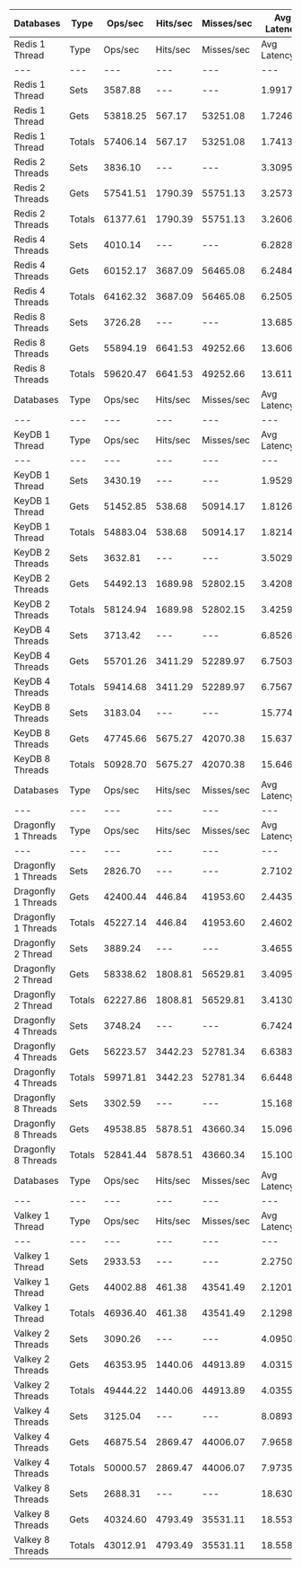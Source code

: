 | Databases | Type | Ops/sec | Hits/sec | Misses/sec | Avg Latency | p50 Latency | p99 Latency | p99.9 Latency | KB/sec |
| --- | --- | --- | --- | --- | --- | --- | --- | --- | --- |
| Redis 1 Thread | Type | Ops/sec | Hits/sec | Misses/sec | Avg Latency | p50 Latency | p99 Latency | p99.9 Latency | KB/sec |
| --- | --- | --- | --- | --- | --- | --- | --- | --- | --- |
Redis 1 Thread | Sets | 3587.88 | --- | --- | 1.99175 | 1.73500 | 5.98300 | 37.11900 | 3756.04 |
Redis 1 Thread | Gets | 53818.25 | 567.17 | 53251.08 | 1.72464 | 1.71900 | 3.59900 | 7.51900 | 2618.74 |
Redis 1 Thread | Totals | 57406.14 | 567.17 | 53251.08 | 1.74133 | 1.71900 | 3.64700 | 8.38300 | 6374.78 |
Redis 2 Threads | Sets | 3836.10 | --- | --- | 3.30957 | 3.15100 | 8.89500 | 13.31100 | 4015.89 |
Redis 2 Threads | Gets | 57541.51 | 1790.39 | 55751.13 | 3.25734 | 3.13500 | 7.42300 | 13.18300 | 3988.51 |
Redis 2 Threads | Totals | 61377.61 | 1790.39 | 55751.13 | 3.26060 | 3.13500 | 7.48700 | 13.18300 | 8004.40 |
Redis 4 Threads | Sets | 4010.14 | --- | --- | 6.28284 | 5.98300 | 14.46300 | 23.16700 | 4198.09 |
Redis 4 Threads | Gets | 60152.17 | 3687.09 | 56465.08 | 6.24840 | 5.95100 | 14.14300 | 23.03900 | 5992.03 |
Redis 4 Threads | Totals | 64162.32 | 3687.09 | 56465.08 | 6.25056 | 5.95100 | 14.20700 | 23.03900 | 10190.12 |
Redis 8 Threads | Sets | 3726.28 | --- | --- | 13.68574 | 12.86300 | 36.09500 | 63.74300 | 3900.92 |
Redis 8 Threads | Gets | 55894.19 | 6641.53 | 49252.66 | 13.60654 | 12.79900 | 36.09500 | 62.71900 | 8795.87 |
Redis 8 Threads | Totals | 59620.47 | 6641.53 | 49252.66 | 13.61149 | 12.79900 | 36.09500 | 62.97500 | 12696.79 |
| Databases | Type | Ops/sec | Hits/sec | Misses/sec | Avg Latency | p50 Latency | p99 Latency | p99.9 Latency | KB/sec |
| --- | --- | --- | --- | --- | --- | --- | --- | --- | --- |
| KeyDB 1 Thread | Type | Ops/sec | Hits/sec | Misses/sec | Avg Latency | p50 Latency | p99 Latency | p99.9 Latency | KB/sec |
| --- | --- | --- | --- | --- | --- | --- | --- | --- | --- |
KeyDB 1 Thread | Sets | 3430.19 | --- | --- | 1.95290 | 1.73500 | 6.33500 | 26.87900 | 3590.96 |
KeyDB 1 Thread | Gets | 51452.85 | 538.68 | 50914.17 | 1.81263 | 1.72700 | 4.67100 | 8.06300 | 2500.06 |
KeyDB 1 Thread | Totals | 54883.04 | 538.68 | 50914.17 | 1.82140 | 1.72700 | 4.70300 | 8.76700 | 6091.02 |
KeyDB 2 Threads | Sets | 3632.81 | --- | --- | 3.50292 | 3.27900 | 11.00700 | 15.10300 | 3803.07 |
KeyDB 2 Threads | Gets | 54492.13 | 1689.98 | 52802.15 | 3.42086 | 3.24700 | 8.63900 | 13.82300 | 3771.59 |
KeyDB 2 Threads | Totals | 58124.94 | 1689.98 | 52802.15 | 3.42599 | 3.24700 | 8.70300 | 14.07900 | 7574.66 |
KeyDB 4 Threads | Sets | 3713.42 | --- | --- | 6.85267 | 6.33500 | 18.04700 | 26.75100 | 3887.46 |
KeyDB 4 Threads | Gets | 55701.26 | 3411.29 | 52289.97 | 6.75035 | 6.30300 | 16.89500 | 26.11100 | 5545.67 |
KeyDB 4 Threads | Totals | 59414.68 | 3411.29 | 52289.97 | 6.75675 | 6.30300 | 17.02300 | 26.23900 | 9433.13 |
KeyDB 8 Threads | Sets | 3183.04 | --- | --- | 15.77446 | 14.71900 | 43.51900 | 72.70300 | 3332.23 |
KeyDB 8 Threads | Gets | 47745.66 | 5675.27 | 42070.38 | 15.63752 | 14.59100 | 43.26300 | 72.70300 | 7515.55 |
KeyDB 8 Threads | Totals | 50928.70 | 5675.27 | 42070.38 | 15.64608 | 14.59100 | 43.26300 | 72.70300 | 10847.77 |
| Databases | Type | Ops/sec | Hits/sec | Misses/sec | Avg Latency | p50 Latency | p99 Latency | p99.9 Latency | KB/sec |
| --- | --- | --- | --- | --- | --- | --- | --- | --- | --- |
| Dragonfly 1 Threads | Type | Ops/sec | Hits/sec | Misses/sec | Avg Latency | p50 Latency | p99 Latency | p99.9 Latency | KB/sec |
| --- | --- | --- | --- | --- | --- | --- | --- | --- | --- |
Dragonfly 1 Threads | Sets | 2826.70 | --- | --- | 2.71020 | 2.44700 | 5.98300 | 41.47100 | 2959.18 |
Dragonfly 1 Threads | Gets | 42400.44 | 446.84 | 41953.60 | 2.44357 | 2.43100 | 5.02300 | 9.02300 | 2063.16 |
Dragonfly 1 Threads | Totals | 45227.14 | 446.84 | 41953.60 | 2.46024 | 2.43100 | 5.05500 | 10.11100 | 5022.34 |
Dragonfly 2 Thread | Sets | 3889.24 | --- | --- | 3.46552 | 3.23100 | 9.72700 | 16.63900 | 4071.52 |
Dragonfly 2 Thread | Gets | 58338.62 | 1808.81 | 56529.81 | 3.40957 | 3.21500 | 8.19100 | 15.29500 | 4037.35 |
Dragonfly 2 Thread | Totals | 62227.86 | 1808.81 | 56529.81 | 3.41307 | 3.21500 | 8.31900 | 15.42300 | 8108.88 |
Dragonfly 4 Threads | Sets | 3748.24 | --- | --- | 6.74241 | 6.17500 | 19.19900 | 26.75100 | 3923.91 |
Dragonfly 4 Threads | Gets | 56223.57 | 3442.23 | 52781.34 | 6.63835 | 6.14300 | 17.40700 | 25.47100 | 5596.62 |
Dragonfly 4 Threads | Totals | 59971.81 | 3442.23 | 52781.34 | 6.64485 | 6.14300 | 17.40700 | 25.59900 | 9520.53 |
Dragonfly 8 Threads | Sets | 3302.59 | --- | --- | 15.16826 | 14.14300 | 43.00700 | 73.72700 | 3457.38 |
Dragonfly 8 Threads | Gets | 49538.85 | 5878.51 | 43660.34 | 15.09631 | 14.07900 | 43.00700 | 74.23900 | 7787.86 |
Dragonfly 8 Threads | Totals | 52841.44 | 5878.51 | 43660.34 | 15.10080 | 14.07900 | 43.00700 | 74.23900 | 11245.24 |
| Databases | Type | Ops/sec | Hits/sec | Misses/sec | Avg Latency | p50 Latency | p99 Latency | p99.9 Latency | KB/sec |
| --- | --- | --- | --- | --- | --- | --- | --- | --- | --- |
| Valkey 1 Thread | Type | Ops/sec | Hits/sec | Misses/sec | Avg Latency | p50 Latency | p99 Latency | p99.9 Latency | KB/sec |
| --- | --- | --- | --- | --- | --- | --- | --- | --- | --- |
Valkey 1 Thread | Sets | 2933.53 | --- | --- | 2.27509 | 1.99900 | 7.64700 | 22.91100 | 3071.01 |
Valkey 1 Thread | Gets | 44002.88 | 461.38 | 43541.49 | 2.12019 | 1.98300 | 4.67100 | 8.19100 | 2138.78 |
Valkey 1 Thread | Totals | 46936.40 | 461.38 | 43541.49 | 2.12987 | 1.98300 | 4.70300 | 9.27900 | 5209.79 |
Valkey 2 Threads | Sets | 3090.26 | --- | --- | 4.09505 | 3.82300 | 9.98300 | 14.78300 | 3235.10 |
Valkey 2 Threads | Gets | 46353.95 | 1440.06 | 44913.89 | 4.03158 | 3.80700 | 9.08700 | 14.71900 | 3210.80 |
Valkey 2 Threads | Totals | 49444.22 | 1440.06 | 44913.89 | 4.03554 | 3.80700 | 9.15100 | 14.71900 | 6445.90 |
Valkey 4 Threads | Sets | 3125.04 | --- | --- | 8.08932 | 7.42300 | 20.86300 | 32.51100 | 3271.50 |
Valkey 4 Threads | Gets | 46875.54 | 2869.47 | 44006.07 | 7.96587 | 7.39100 | 19.45500 | 29.69500 | 4665.65 |
Valkey 4 Threads | Totals | 50000.57 | 2869.47 | 44006.07 | 7.97358 | 7.39100 | 19.58300 | 30.07900 | 7937.15 |
Valkey 8 Threads | Sets | 2688.31 | --- | --- | 18.63082 | 17.40700 | 49.66300 | 76.79900 | 2814.30 |
Valkey 8 Threads | Gets | 40324.60 | 4793.49 | 35531.11 | 18.55332 | 17.27900 | 49.66300 | 76.79900 | 6347.74 |
Valkey 8 Threads | Totals | 43012.91 | 4793.49 | 35531.11 | 18.55816 | 17.27900 | 49.66300 | 76.79900 | 9162.04 |
